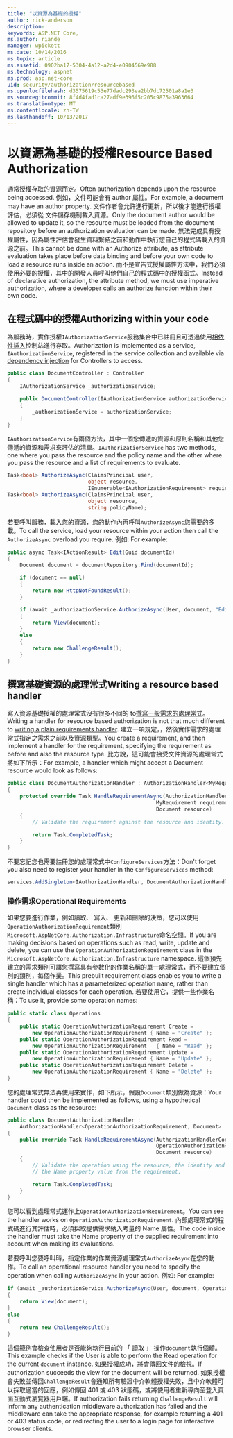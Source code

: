```yaml
---
title: "以資源為基礎的授權"
author: rick-anderson
description: 
keywords: ASP.NET Core,
ms.author: riande
manager: wpickett
ms.date: 10/14/2016
ms.topic: article
ms.assetid: 0902ba17-5304-4a12-a2d4-e0904569e988
ms.technology: aspnet
ms.prod: asp.net-core
uid: security/authorization/resourcebased
ms.openlocfilehash: d3575619c53e77dadc293ea2bb7dc72501a8a1e3
ms.sourcegitcommit: 8f4d4fad1ca27adf9e396f5c205c9875a3963664
ms.translationtype: MT
ms.contentlocale: zh-TW
ms.lasthandoff: 10/13/2017
---
```

# <a name="resource-based-authorization"></a><span data-ttu-id="736b2-103">以資源為基礎的授權</span><span class="sxs-lookup"><span data-stu-id="736b2-103">Resource Based Authorization</span></span>

<a name="security-authorization-resource-based"></a>

<span data-ttu-id="736b2-104">通常授權存取的資源而定。</span><span class="sxs-lookup"><span data-stu-id="736b2-104">Often authorization depends upon the resource being accessed.</span></span> <span data-ttu-id="736b2-105">例如，文件可能會有 author 屬性。</span><span class="sxs-lookup"><span data-stu-id="736b2-105">For example, a document may have an author property.</span></span> <span data-ttu-id="736b2-106">文件作者會允許進行更新，所以後才能進行授權評估，必須從 文件儲存機制載入資源。</span><span class="sxs-lookup"><span data-stu-id="736b2-106">Only the document author would be allowed to update it, so the resource must be loaded from the document repository before an authorization evaluation can be made.</span></span> <span data-ttu-id="736b2-107">無法完成具有授權屬性，因為屬性評估會發生資料繫結之前和動作中執行您自己的程式碼載入的資源之前。</span><span class="sxs-lookup"><span data-stu-id="736b2-107">This cannot be done with an Authorize attribute, as attribute evaluation takes place before data binding and before your own code to load a resource runs inside an action.</span></span> <span data-ttu-id="736b2-108">而不是宣告式授權屬性方法中，我們必須使用必要的授權，其中的開發人員呼叫他們自己的程式碼中的授權函式。</span><span class="sxs-lookup"><span data-stu-id="736b2-108">Instead of declarative authorization, the attribute method, we must use imperative authorization, where a developer calls an authorize function within their own code.</span></span>

## <a name="authorizing-within-your-code"></a><span data-ttu-id="736b2-109">在程式碼中的授權</span><span class="sxs-lookup"><span data-stu-id="736b2-109">Authorizing within your code</span></span>

<span data-ttu-id="736b2-110">為服務時，實作授權`IAuthorizationService`服務集合中已註冊且可透過使用[相依性插入](../../fundamentals/dependency-injection.md#fundamentals-dependency-injection)控制站進行存取。</span><span class="sxs-lookup"><span data-stu-id="736b2-110">Authorization is implemented as a service, `IAuthorizationService`, registered in the service collection and available via [dependency injection](../../fundamentals/dependency-injection.md#fundamentals-dependency-injection) for Controllers to access.</span></span>

```csharp
public class DocumentController : Controller
{
    IAuthorizationService _authorizationService;

    public DocumentController(IAuthorizationService authorizationService)
    {
        _authorizationService = authorizationService;
    }
}
```

<span data-ttu-id="736b2-111">`IAuthorizationService`有兩個方法，其中一個您傳遞的資源和原則名稱和其他您傳遞的資源和需求來評估的清單。</span><span class="sxs-lookup"><span data-stu-id="736b2-111">`IAuthorizationService` has two methods, one where you pass the resource and the policy name and the other where you pass the resource and a list of requirements to evaluate.</span></span>

```csharp
Task<bool> AuthorizeAsync(ClaimsPrincipal user,
                          object resource,
                          IEnumerable<IAuthorizationRequirement> requirements);
Task<bool> AuthorizeAsync(ClaimsPrincipal user,
                          object resource,
                          string policyName);
```

<a name="security-authorization-resource-based-imperative"></a>

<span data-ttu-id="736b2-112">若要呼叫服務，載入您的資源，您的動作內再呼叫`AuthorizeAsync`您需要的多載。</span><span class="sxs-lookup"><span data-stu-id="736b2-112">To call the service, load your resource within your action then call the `AuthorizeAsync` overload you require.</span></span> <span data-ttu-id="736b2-113">例如: </span><span class="sxs-lookup"><span data-stu-id="736b2-113">For example:</span></span>

```csharp
public async Task<IActionResult> Edit(Guid documentId)
{
    Document document = documentRepository.Find(documentId);

    if (document == null)
    {
        return new HttpNotFoundResult();
    }

    if (await _authorizationService.AuthorizeAsync(User, document, "EditPolicy"))
    {
        return View(document);
    }
    else
    {
        return new ChallengeResult();
    }
}
```

## <a name="writing-a-resource-based-handler"></a><span data-ttu-id="736b2-114">撰寫基礎資源的處理常式</span><span class="sxs-lookup"><span data-stu-id="736b2-114">Writing a resource based handler</span></span>

<span data-ttu-id="736b2-115">寫入資源基礎授權的處理常式沒有很多不同的 to[撰寫一般需求的處理常式](policies.md#security-authorization-policies-based-authorization-handler)。</span><span class="sxs-lookup"><span data-stu-id="736b2-115">Writing a handler for resource based authorization is not that much different to [writing a plain requirements handler](policies.md#security-authorization-policies-based-authorization-handler).</span></span> <span data-ttu-id="736b2-116">建立一項規定，，然後實作需求的處理常式指定之需求之前以及資源類型。</span><span class="sxs-lookup"><span data-stu-id="736b2-116">You create a requirement, and then implement a handler for the requirement, specifying the requirement as before and also the resource type.</span></span> <span data-ttu-id="736b2-117">比方說，這可能會接受文件資源的處理常式將如下所示：</span><span class="sxs-lookup"><span data-stu-id="736b2-117">For example, a handler which might accept a Document resource would look as follows:</span></span>

```csharp
public class DocumentAuthorizationHandler : AuthorizationHandler<MyRequirement, Document>
{
    protected override Task HandleRequirementAsync(AuthorizationHandlerContext context,
                                                MyRequirement requirement,
                                                Document resource)
    {
        // Validate the requirement against the resource and identity.

        return Task.CompletedTask;
    }
}
```

<span data-ttu-id="736b2-118">不要忘記您也需要註冊您的處理常式中`ConfigureServices`方法：</span><span class="sxs-lookup"><span data-stu-id="736b2-118">Don't forget you also need to register your handler in the `ConfigureServices` method:</span></span>

```csharp
services.AddSingleton<IAuthorizationHandler, DocumentAuthorizationHandler>();
```

### <a name="operational-requirements"></a><span data-ttu-id="736b2-119">操作需求</span><span class="sxs-lookup"><span data-stu-id="736b2-119">Operational Requirements</span></span>

<span data-ttu-id="736b2-120">如果您要進行作業，例如讀取、 寫入、 更新和刪除的決策，您可以使用`OperationAuthorizationRequirement`類別`Microsoft.AspNetCore.Authorization.Infrastructure`命名空間。</span><span class="sxs-lookup"><span data-stu-id="736b2-120">If you are making decisions based on operations such as read, write, update and delete, you can use the `OperationAuthorizationRequirement` class in the `Microsoft.AspNetCore.Authorization.Infrastructure` namespace.</span></span> <span data-ttu-id="736b2-121">這個預先建立的需求類別可讓您撰寫具有參數化的作業名稱的單一處理常式，而不要建立個別的類別，每個作業。</span><span class="sxs-lookup"><span data-stu-id="736b2-121">This prebuilt requirement class enables you to write a single handler which has a parameterized operation name, rather than create individual classes for each operation.</span></span> <span data-ttu-id="736b2-122">若要使用它，提供一些作業名稱：</span><span class="sxs-lookup"><span data-stu-id="736b2-122">To use it, provide some operation names:</span></span>

```csharp
public static class Operations
{
    public static OperationAuthorizationRequirement Create =
        new OperationAuthorizationRequirement { Name = "Create" };
    public static OperationAuthorizationRequirement Read =
        new OperationAuthorizationRequirement   { Name = "Read" };
    public static OperationAuthorizationRequirement Update =
        new OperationAuthorizationRequirement { Name = "Update" };
    public static OperationAuthorizationRequirement Delete =
        new OperationAuthorizationRequirement { Name = "Delete" };
}
```

<span data-ttu-id="736b2-123">您的處理常式無法再使用來實作，如下所示，假設`Document`類別做為資源：</span><span class="sxs-lookup"><span data-stu-id="736b2-123">Your handler could then be implemented as follows, using a hypothetical `Document` class as the resource:</span></span>

```csharp
public class DocumentAuthorizationHandler :
    AuthorizationHandler<OperationAuthorizationRequirement, Document>
{
    public override Task HandleRequirementAsync(AuthorizationHandlerContext context,
                                                OperationAuthorizationRequirement requirement,
                                                Document resource)
    {
        // Validate the operation using the resource, the identity and
        // the Name property value from the requirement.

        return Task.CompletedTask;
    }
}
```

<span data-ttu-id="736b2-124">您可以看到處理常式運作上`OperationAuthorizationRequirement`。</span><span class="sxs-lookup"><span data-stu-id="736b2-124">You can see the handler works on `OperationAuthorizationRequirement`.</span></span> <span data-ttu-id="736b2-125">內部處理常式的程式碼進行其評估時，必須採取提供需求納入考量的 Name 屬性。</span><span class="sxs-lookup"><span data-stu-id="736b2-125">The code inside the handler must take the Name property of the supplied requirement into account when making its evaluations.</span></span>

<span data-ttu-id="736b2-126">若要呼叫您要呼叫時，指定作業的作業資源處理常式`AuthorizeAsync`在您的動作。</span><span class="sxs-lookup"><span data-stu-id="736b2-126">To call an operational resource handler you need to specify the operation when calling `AuthorizeAsync` in your action.</span></span> <span data-ttu-id="736b2-127">例如: </span><span class="sxs-lookup"><span data-stu-id="736b2-127">For example:</span></span>

```csharp
if (await _authorizationService.AuthorizeAsync(User, document, Operations.Read))
{
    return View(document);
}
else
{
    return new ChallengeResult();
}
```

<span data-ttu-id="736b2-128">這個範例會檢查使用者是否能夠執行目前的 「 讀取 」 操作`document`執行個體。</span><span class="sxs-lookup"><span data-stu-id="736b2-128">This example checks if the User is able to perform the Read operation for the current `document` instance.</span></span> <span data-ttu-id="736b2-129">如果授權成功，將會傳回文件的檢視。</span><span class="sxs-lookup"><span data-stu-id="736b2-129">If authorization succeeds the view for the document will be returned.</span></span> <span data-ttu-id="736b2-130">如果授權會失敗並傳回`ChallengeResult`會通知所有驗證中介軟體授權失敗，且中介軟體可以採取適當的回應，例如傳回 401 或 403 狀態碼，或將使用者重新導向至登入頁面互動式瀏覽器用戶端。</span><span class="sxs-lookup"><span data-stu-id="736b2-130">If authorization fails returning `ChallengeResult` will inform any authentication middleware authorization has failed and the middleware can take the appropriate response, for example returning a 401 or 403 status code, or redirecting the user to a login page for interactive browser clients.</span></span>
